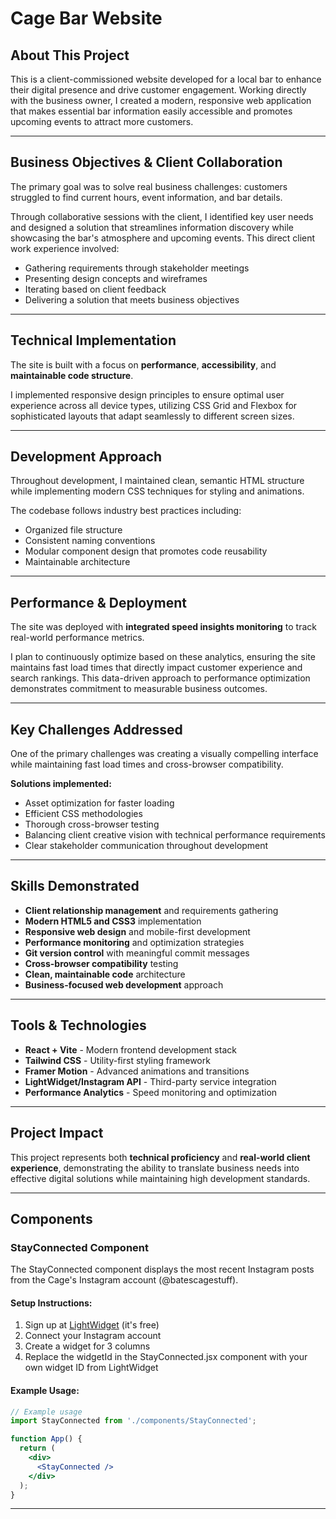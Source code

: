 # Cage Bar Website

## About This Project

This is a client-commissioned website developed for a local bar to enhance their digital presence and drive customer engagement. Working directly with the business owner, I created a modern, responsive web application that makes essential bar information easily accessible and promotes upcoming events to attract more customers.

---

## Business Objectives & Client Collaboration

The primary goal was to solve real business challenges: customers struggled to find current hours, event information, and bar details. 

Through collaborative sessions with the client, I identified key user needs and designed a solution that streamlines information discovery while showcasing the bar's atmosphere and upcoming events. This direct client work experience involved:

- Gathering requirements through stakeholder meetings
- Presenting design concepts and wireframes  
- Iterating based on client feedback
- Delivering a solution that meets business objectives

---

## Technical Implementation

The site is built with a focus on **performance**, **accessibility**, and **maintainable code structure**. 

I implemented responsive design principles to ensure optimal user experience across all device types, utilizing CSS Grid and Flexbox for sophisticated layouts that adapt seamlessly to different screen sizes.

---

## Development Approach

Throughout development, I maintained clean, semantic HTML structure while implementing modern CSS techniques for styling and animations. 

The codebase follows industry best practices including:
- Organized file structure
- Consistent naming conventions  
- Modular component design that promotes code reusability
- Maintainable architecture

---

## Performance & Deployment

The site was deployed with **integrated speed insights monitoring** to track real-world performance metrics. 

I plan to continuously optimize based on these analytics, ensuring the site maintains fast load times that directly impact customer experience and search rankings. This data-driven approach to performance optimization demonstrates commitment to measurable business outcomes.

---

## Key Challenges Addressed

One of the primary challenges was creating a visually compelling interface while maintaining fast load times and cross-browser compatibility. 

**Solutions implemented:**
- Asset optimization for faster loading
- Efficient CSS methodologies
- Thorough cross-browser testing
- Balancing client creative vision with technical performance requirements
- Clear stakeholder communication throughout development

---

## Skills Demonstrated

- **Client relationship management** and requirements gathering
- **Modern HTML5 and CSS3** implementation
- **Responsive web design** and mobile-first development
- **Performance monitoring** and optimization strategies
- **Git version control** with meaningful commit messages
- **Cross-browser compatibility** testing
- **Clean, maintainable code** architecture
- **Business-focused web development** approach

---

## Tools & Technologies

- **React + Vite** - Modern frontend development stack
- **Tailwind CSS** - Utility-first styling framework  
- **Framer Motion** - Advanced animations and transitions
- **LightWidget/Instagram API** - Third-party service integration
- **Performance Analytics** - Speed monitoring and optimization

---

## Project Impact

This project represents both **technical proficiency** and **real-world client experience**, demonstrating the ability to translate business needs into effective digital solutions while maintaining high development standards.

---

## Components

### StayConnected Component

The StayConnected component displays the most recent Instagram posts from the Cage's Instagram account (@batescagestuff). 

#### Setup Instructions:

1. Sign up at [LightWidget](https://lightwidget.com/) (it's free)
2. Connect your Instagram account
3. Create a widget for 3 columns
4. Replace the widgetId in the StayConnected.jsx component with your own widget ID from LightWidget

#### Example Usage:

```jsx
// Example usage
import StayConnected from './components/StayConnected';

function App() {
  return (
    <div>
      <StayConnected />
    </div>
  );
}
```

---
